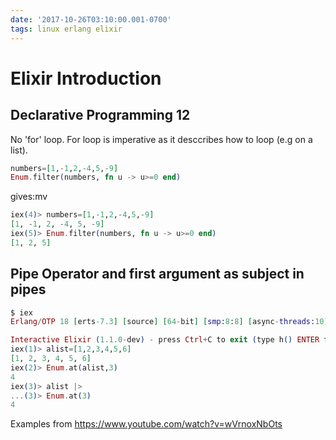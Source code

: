 ```yaml
---
date: '2017-10-26T03:10:00.001-0700'
tags: linux erlang elixir
---
```


# Elixir Introduction


## Declarative Programming 12

No 'for' loop. For loop is imperative as it desccribes how to loop (e.g on a list).

```elixir
numbers=[1,-1,2,-4,5,-9]
Enum.filter(numbers, fn u -> u>=0 end)
```

gives:mv 


```elixir
iex(4)> numbers=[1,-1,2,-4,5,-9]
[1, -1, 2, -4, 5, -9]
iex(5)> Enum.filter(numbers, fn u -> u>=0 end)
[1, 2, 5]
```


## Pipe Operator and first argument as subject in pipes
```elixir
$ iex
Erlang/OTP 18 [erts-7.3] [source] [64-bit] [smp:8:8] [async-threads:10] [kernel-poll:false]

Interactive Elixir (1.1.0-dev) - press Ctrl+C to exit (type h() ENTER for help)
iex(1)> alist=[1,2,3,4,5,6]
[1, 2, 3, 4, 5, 6]
iex(2)> Enum.at(alist,3)
4
iex(3)> alist |>
...(3)> Enum.at(3)
4
```


Examples from https://www.youtube.com/watch?v=wVrnoxNbOts